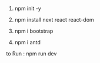1) npm init -y
2) npm install next react react-dom

3) npm i bootstrap
4) npm i antd


to Run : npm run dev